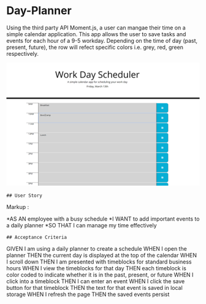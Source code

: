 # Day-Planner
Using the third party API Moment.js, a user can mangae their time on a simple calendar application. This app allows the user to save tasks and events for each hour of a 9-5 workday. Depending on the time of day (past, present, future), the row will refect specific colors i.e. grey, red, green respectively.

![](/images/Work-Day-Scheduler.PNG)

```
## User Story
```
Markup :

*AS AN employee with a busy schedule
*I WANT to add important events to a daily planner
*SO THAT I can manage my time effectively

```
## Acceptance Criteria

```
GIVEN I am using a daily planner to create a schedule
WHEN I open the planner
THEN the current day is displayed at the top of the calendar
WHEN I scroll down
THEN I am presented with timeblocks for standard business hours
WHEN I view the timeblocks for that day
THEN each timeblock is color coded to indicate whether it is in the past, present, or future
WHEN I click into a timeblock
THEN I can enter an event
WHEN I click the save button for that timeblock
THEN the text for that event is saved in local storage
WHEN I refresh the page
THEN the saved events persist
```
